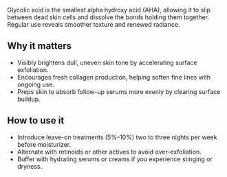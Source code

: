 Glycolic acid is the smallest alpha hydroxy acid (AHA), allowing it to slip between dead skin cells and dissolve the bonds holding them together. Regular use reveals smoother texture and renewed radiance.
<!-- more -->
## Why it matters
- Visibly brightens dull, uneven skin tone by accelerating surface exfoliation.
- Encourages fresh collagen production, helping soften fine lines with ongoing use.
- Preps skin to absorb follow-up serums more evenly by clearing surface buildup.

## How to use it
- Introduce leave-on treatments (5%–10%) two to three nights per week before moisturizer.
- Alternate with retinoids or other actives to avoid over-exfoliation.
- Buffer with hydrating serums or creams if you experience stinging or dryness.
